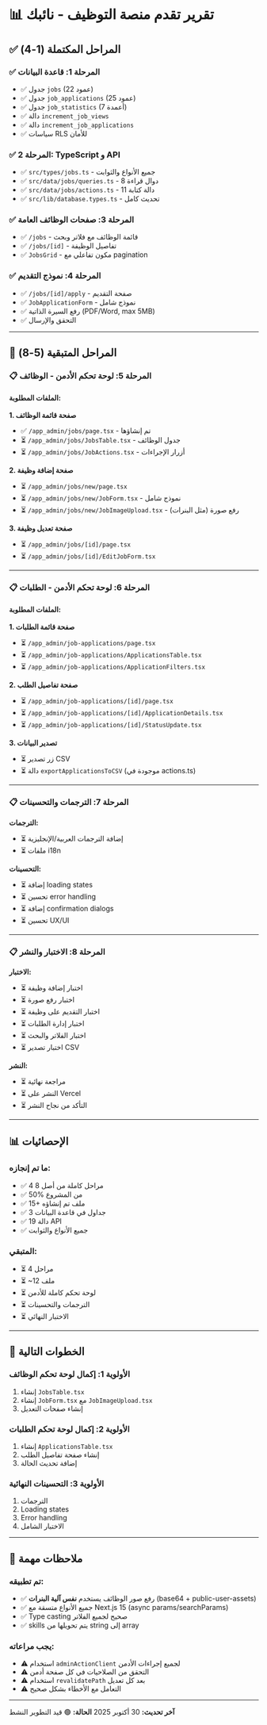 # 📊 تقرير تقدم منصة التوظيف - نائبك

## ✅ المراحل المكتملة (1-4)

### ✅ المرحلة 1: قاعدة البيانات
- ✅ جدول `jobs` (22 عمود)
- ✅ جدول `job_applications` (25 عمود)
- ✅ جدول `job_statistics` (7 أعمدة)
- ✅ دالة `increment_job_views`
- ✅ دالة `increment_job_applications`
- ✅ سياسات RLS للأمان

### ✅ المرحلة 2: TypeScript و API
- ✅ `src/types/jobs.ts` - جميع الأنواع والثوابت
- ✅ `src/data/jobs/queries.ts` - 8 دوال قراءة
- ✅ `src/data/jobs/actions.ts` - 11 دالة كتابة
- ✅ `src/lib/database.types.ts` - تحديث كامل

### ✅ المرحلة 3: صفحات الوظائف العامة
- ✅ `/jobs` - قائمة الوظائف مع فلاتر وبحث
- ✅ `/jobs/[id]` - تفاصيل الوظيفة
- ✅ `JobsGrid` - مكون تفاعلي مع pagination

### ✅ المرحلة 4: نموذج التقديم
- ✅ `/jobs/[id]/apply` - صفحة التقديم
- ✅ `JobApplicationForm` - نموذج شامل
- ✅ رفع السيرة الذاتية (PDF/Word, max 5MB)
- ✅ التحقق والإرسال

---

## 🚧 المراحل المتبقية (5-8)

### 📋 المرحلة 5: لوحة تحكم الأدمن - الوظائف

#### الملفات المطلوبة:

**1. صفحة قائمة الوظائف**
- ✅ `/app_admin/jobs/page.tsx` - تم إنشاؤها
- ⏳ `/app_admin/jobs/JobsTable.tsx` - جدول الوظائف
- ⏳ `/app_admin/jobs/JobActions.tsx` - أزرار الإجراءات

**2. صفحة إضافة وظيفة**
- ⏳ `/app_admin/jobs/new/page.tsx`
- ⏳ `/app_admin/jobs/new/JobForm.tsx` - نموذج شامل
- ⏳ `/app_admin/jobs/new/JobImageUpload.tsx` - رفع صورة (مثل البنرات)

**3. صفحة تعديل وظيفة**
- ⏳ `/app_admin/jobs/[id]/page.tsx`
- ⏳ `/app_admin/jobs/[id]/EditJobForm.tsx`

---

### 📋 المرحلة 6: لوحة تحكم الأدمن - الطلبات

#### الملفات المطلوبة:

**1. صفحة قائمة الطلبات**
- ⏳ `/app_admin/job-applications/page.tsx`
- ⏳ `/app_admin/job-applications/ApplicationsTable.tsx`
- ⏳ `/app_admin/job-applications/ApplicationFilters.tsx`

**2. صفحة تفاصيل الطلب**
- ⏳ `/app_admin/job-applications/[id]/page.tsx`
- ⏳ `/app_admin/job-applications/[id]/ApplicationDetails.tsx`
- ⏳ `/app_admin/job-applications/[id]/StatusUpdate.tsx`

**3. تصدير البيانات**
- ⏳ زر تصدير CSV
- ⏳ دالة `exportApplicationsToCSV` (موجودة في actions.ts)

---

### 📋 المرحلة 7: الترجمات والتحسينات

**الترجمات:**
- ⏳ إضافة الترجمات العربية/الإنجليزية
- ⏳ ملفات i18n

**التحسينات:**
- ⏳ إضافة loading states
- ⏳ تحسين error handling
- ⏳ إضافة confirmation dialogs
- ⏳ تحسين UX/UI

---

### 📋 المرحلة 8: الاختبار والنشر

**الاختبار:**
- ⏳ اختبار إضافة وظيفة
- ⏳ اختبار رفع صورة
- ⏳ اختبار التقديم على وظيفة
- ⏳ اختبار إدارة الطلبات
- ⏳ اختبار الفلاتر والبحث
- ⏳ اختبار تصدير CSV

**النشر:**
- ⏳ مراجعة نهائية
- ⏳ النشر على Vercel
- ⏳ التأكد من نجاح النشر

---

## 📊 الإحصائيات

### ما تم إنجازه:
- ✅ 4 مراحل كاملة من أصل 8
- ✅ 50% من المشروع
- ✅ 15+ ملف تم إنشاؤه
- ✅ 3 جداول في قاعدة البيانات
- ✅ 19 دالة API
- ✅ جميع الأنواع والثوابت

### المتبقي:
- ⏳ 4 مراحل
- ⏳ ~12 ملف
- ⏳ لوحة تحكم كاملة للأدمن
- ⏳ الترجمات والتحسينات
- ⏳ الاختبار النهائي

---

## 🎯 الخطوات التالية

### الأولوية 1: إكمال لوحة تحكم الوظائف
1. إنشاء `JobsTable.tsx`
2. إنشاء `JobForm.tsx` مع `JobImageUpload.tsx`
3. إنشاء صفحات التعديل

### الأولوية 2: إكمال لوحة تحكم الطلبات
1. إنشاء `ApplicationsTable.tsx`
2. إنشاء صفحة تفاصيل الطلب
3. إضافة تحديث الحالة

### الأولوية 3: التحسينات النهائية
1. الترجمات
2. Loading states
3. Error handling
4. الاختبار الشامل

---

## 📝 ملاحظات مهمة

### تم تطبيقه:
- ✅ رفع صور الوظائف يستخدم **نفس آلية البنرات** (base64 + public-user-assets)
- ✅ جميع الأنواع متسقة مع Next.js 15 (async params/searchParams)
- ✅ Type casting صحيح لجميع الفلاتر
- ✅ skills يتم تحويلها من string إلى array

### يجب مراعاته:
- ⚠️ استخدام `adminActionClient` لجميع إجراءات الأدمن
- ⚠️ التحقق من الصلاحيات في كل صفحة أدمن
- ⚠️ استخدام `revalidatePath` بعد كل تعديل
- ⚠️ التعامل مع الأخطاء بشكل صحيح

---

**آخر تحديث:** 30 أكتوبر 2025
**الحالة:** 🟢 قيد التطوير النشط
